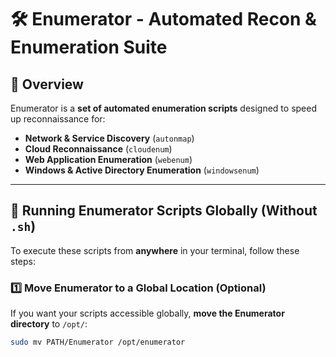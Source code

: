 # 🛠️ Enumerator - Automated Recon & Enumeration Suite

## 📌 Overview
Enumerator is a **set of automated enumeration scripts** designed to speed up reconnaissance for:
- **Network & Service Discovery** (`autonmap`)
- **Cloud Reconnaissance** (`cloudenum`)
- **Web Application Enumeration** (`webenum`)
- **Windows & Active Directory Enumeration** (`windowsenum`)

---

## 🚀 Running Enumerator Scripts Globally (Without `.sh`)
To execute these scripts from **anywhere** in your terminal, follow these steps:

### **1️⃣ Move Enumerator to a Global Location (Optional)**
If you want your scripts accessible globally, **move the Enumerator directory** to `/opt/`:
```bash
sudo mv PATH/Enumerator /opt/enumerator
